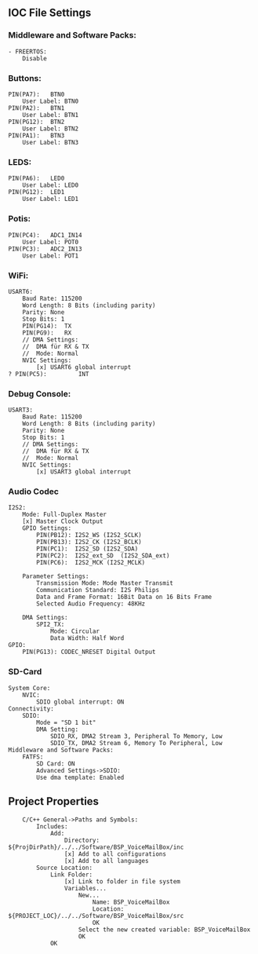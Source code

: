 
## IOC File Settings

### Middleware and Software Packs:
	- FREERTOS:
		Disable



### Buttons:
	PIN(PA7):	BTN0
		User Label:	BTN0
	PIN(PA2):	BTN1
		User Label:	BTN1
	PIN(PG12):	BTN2
		User Label:	BTN2
	PIN(PA1):	BTN3
		User Label:	BTN3


### LEDS:
	PIN(PA6): 	LED0
		User Label: LED0
	PIN(PG12): 	LED1
		User Label: LED1
		
### Potis:
	PIN(PC4):	ADC1_IN14
		User Label:	POT0
	PIN(PC3):	ADC2_IN13
		User Label:	POT1
		
### WiFi:
	USART6:
		Baud Rate: 115200
		Word Length: 8 Bits (including parity)
		Parity: None
		Stop Bits: 1
		PIN(PG14): 	TX 
		PIN(PG9): 	RX
		// DMA Settings:
		// 	DMA für RX & TX
		// 	Mode: Normal
		NVIC Settings:
			[x] USART6 global interrupt
	? PIN(PC5):			INT
	
### Debug Console:
	USART3:
		Baud Rate: 115200
		Word Length: 8 Bits (including parity)
		Parity: None
		Stop Bits: 1
		// DMA Settings: 
		// 	DMA für RX & TX
		// 	Mode: Normal
		NVIC Settings:
			[x] USART3 global interrupt
			
### Audio Codec
	I2S2:
		Mode: Full-Duplex Master
		[x] Master Clock Output
		GPIO Settings:
			PIN(PB12): I2S2_WS (I2S2_SCLK)
			PIN(PB13): I2S2_CK (I2S2_BCLK)
			PIN(PC1):  I2S2_SD (I2S2_SDA)
			PIN(PC2):  I2S2_ext_SD 	(I2S2_SDA_ext)
			PIN(PC6):  I2S2_MCK (I2S2_MCLK)
			
		Parameter Settings:
			Transmission Mode: Mode Master Transmit
			Communication Standard: I2S Philips
			Data and Frame Format: 16Bit Data on 16 Bits Frame
			Selected Audio Frequency: 48KHz
			
		DMA Settings:
			SPI2_TX:
				Mode: Circular
				Data Width: Half Word
	GPIO:
		PIN(PG13): CODEC_NRESET Digital Output
	
### SD-Card
	System Core:
		NVIC:
			SDIO global interrupt: ON
	Connectivity:
		SDIO:
			Mode = "SD 1 bit"
			DMA Setting:
				SDIO_RX, DMA2 Stream 3, Peripheral To Memory, Low
				SDIO_TX, DMA2 Stream 6, Memory To Peripheral, Low
	Middleware and Software Packs:
		FATFS:
		    SD Card: ON
		    Advanced Settings->SDIO:
		    Use dma template: Enabled
		
## Project Properties
		C/C++ General->Paths and Symbols:
			Includes:
				Add:
					Directory: ${ProjDirPath}/../../Software/BSP_VoiceMailBox/inc
					[x] Add to all configurations
					[x] Add to all languages
			Source Location:
				Link Folder:
					[x] Link to folder in file system
					Variables...
						New...
							Name: BSP_VoiceMailBox
							Location: ${PROJECT_LOC}/../../Software/BSP_VoiceMailBox/src
							OK
						Select the new created variable: BSP_VoiceMailBox
						OK
				OK
				